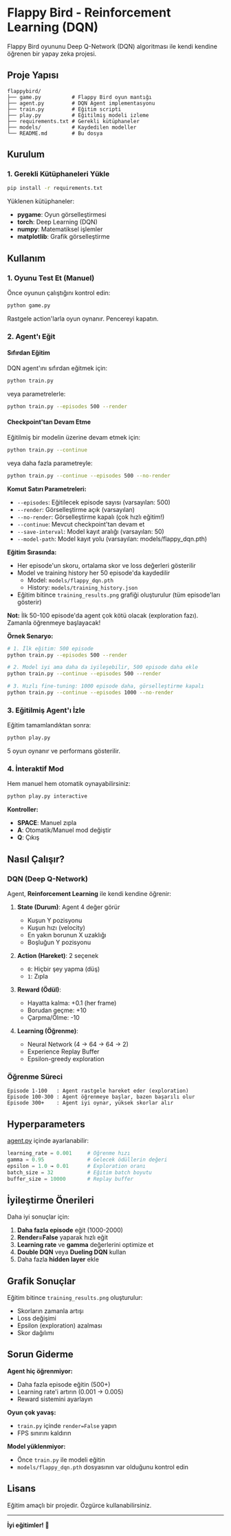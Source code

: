 # Flappy Bird - Reinforcement Learning (DQN)

Flappy Bird oyununu Deep Q-Network (DQN) algoritması ile kendi kendine öğrenen bir yapay zeka projesi.

## Proje Yapısı

```
flappybird/
├── game.py          # Flappy Bird oyun mantığı
├── agent.py         # DQN Agent implementasyonu
├── train.py         # Eğitim scripti
├── play.py          # Eğitilmiş modeli izleme
├── requirements.txt # Gerekli kütüphaneler
├── models/          # Kaydedilen modeller
└── README.md        # Bu dosya
```

## Kurulum

### 1. Gerekli Kütüphaneleri Yükle

```bash
pip install -r requirements.txt
```

Yüklenen kütüphaneler:
- **pygame**: Oyun görselleştirmesi
- **torch**: Deep Learning (DQN)
- **numpy**: Matematiksel işlemler
- **matplotlib**: Grafik görselleştirme

## Kullanım

### 1. Oyunu Test Et (Manuel)

Önce oyunun çalıştığını kontrol edin:

```bash
python game.py
```

Rastgele action'larla oyun oynanır. Pencereyi kapatın.

### 2. Agent'ı Eğit

#### Sıfırdan Eğitim

DQN agent'ını sıfırdan eğitmek için:

```bash
python train.py
```

veya parametrelerle:

```bash
python train.py --episodes 500 --render
```

#### Checkpoint'tan Devam Etme

Eğitilmiş bir modelin üzerine devam etmek için:

```bash
python train.py --continue
```

veya daha fazla parametreyle:

```bash
python train.py --continue --episodes 500 --no-render
```

**Komut Satırı Parametreleri:**
- `--episodes`: Eğitilecek episode sayısı (varsayılan: 500)
- `--render`: Görselleştirme açık (varsayılan)
- `--no-render`: Görselleştirme kapalı (çok hızlı eğitim!)
- `--continue`: Mevcut checkpoint'tan devam et
- `--save-interval`: Model kayıt aralığı (varsayılan: 50)
- `--model-path`: Model kayıt yolu (varsayılan: models/flappy_dqn.pth)

**Eğitim Sırasında:**
- Her episode'un skoru, ortalama skor ve loss değerleri gösterilir
- Model ve training history her 50 episode'da kaydedilir
  - Model: `models/flappy_dqn.pth`
  - History: `models/training_history.json`
- Eğitim bitince `training_results.png` grafiği oluşturulur (tüm episode'ları gösterir)

**Not:** İlk 50-100 episode'da agent çok kötü olacak (exploration fazı). Zamanla öğrenmeye başlayacak!

**Örnek Senaryo:**
```bash
# 1. İlk eğitim: 500 episode
python train.py --episodes 500 --render

# 2. Model iyi ama daha da iyileşebilir, 500 episode daha ekle
python train.py --continue --episodes 500 --render

# 3. Hızlı fine-tuning: 1000 episode daha, görselleştirme kapalı
python train.py --continue --episodes 1000 --no-render
```

### 3. Eğitilmiş Agent'ı İzle

Eğitim tamamlandıktan sonra:

```bash
python play.py
```

5 oyun oynanır ve performans gösterilir.

### 4. İnteraktif Mod

Hem manuel hem otomatik oynayabilirsiniz:

```bash
python play.py interactive
```

**Kontroller:**
- **SPACE**: Manuel zıpla
- **A**: Otomatik/Manuel mod değiştir
- **Q**: Çıkış

## Nasıl Çalışır?

### DQN (Deep Q-Network)

Agent, **Reinforcement Learning** ile kendi kendine öğrenir:

1. **State (Durum)**: Agent 4 değer görür
   - Kuşun Y pozisyonu
   - Kuşun hızı (velocity)
   - En yakın borunun X uzaklığı
   - Boşluğun Y pozisyonu

2. **Action (Hareket)**: 2 seçenek
   - `0`: Hiçbir şey yapma (düş)
   - `1`: Zıpla

3. **Reward (Ödül)**:
   - Hayatta kalma: +0.1 (her frame)
   - Borudan geçme: +10
   - Çarpma/Ölme: -10

4. **Learning (Öğrenme)**:
   - Neural Network (4 → 64 → 64 → 2)
   - Experience Replay Buffer
   - Epsilon-greedy exploration

### Öğrenme Süreci

```
Episode 1-100   : Agent rastgele hareket eder (exploration)
Episode 100-300 : Agent öğrenmeye başlar, bazen başarılı olur
Episode 300+    : Agent iyi oynar, yüksek skorlar alır
```

## Hyperparameters

[agent.py](agent.py) içinde ayarlanabilir:

```python
learning_rate = 0.001     # Öğrenme hızı
gamma = 0.95              # Gelecek ödüllerin değeri
epsilon = 1.0 → 0.01      # Exploration oranı
batch_size = 32           # Eğitim batch boyutu
buffer_size = 10000       # Replay buffer
```

## İyileştirme Önerileri

Daha iyi sonuçlar için:

1. **Daha fazla episode** eğit (1000-2000)
2. **Render=False** yaparak hızlı eğit
3. **Learning rate** ve **gamma** değerlerini optimize et
4. **Double DQN** veya **Dueling DQN** kullan
5. Daha fazla **hidden layer** ekle

## Grafik Sonuçlar

Eğitim bitince `training_results.png` oluşturulur:
- Skorların zamanla artışı
- Loss değişimi
- Epsilon (exploration) azalması
- Skor dağılımı

## Sorun Giderme

**Agent hiç öğrenmiyor:**
- Daha fazla episode eğitin (500+)
- Learning rate'i artırın (0.001 → 0.005)
- Reward sistemini ayarlayın

**Oyun çok yavaş:**
- `train.py` içinde `render=False` yapın
- FPS sınırını kaldırın

**Model yüklenmiyor:**
- Önce `train.py` ile modeli eğitin
- `models/flappy_dqn.pth` dosyasının var olduğunu kontrol edin

## Lisans

Eğitim amaçlı bir projedir. Özgürce kullanabilirsiniz.

---

**İyi eğitimler! 🚀**
